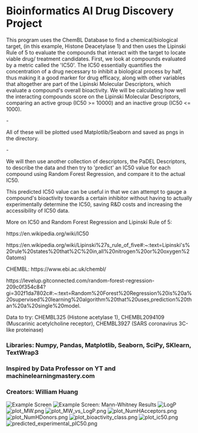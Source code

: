<h1>Bioinformatics AI Drug Discovery Project</h1>
  <p>This program uses the ChemBL Database to find a chemical/biological target, 
  (in this example, Histone Deacetylase 1) and then uses the Lipinski Rule of 5 
  to evaluate the compounds that interact with the target to locate viable drug/
  treatment candidates. First, we look at compounds evaluated by a metric called the 'IC50'.
  The IC50 essentially quantifies the concentration of a drug necessary
  to inhibit a biological process by half, thus making it a good marker
  for drug efficacy, along with other variables that altogether are part
  of the Lipinski Molecular Descriptors, which evaluate a compound's
  overall bioactivity. We will be calculating how well the interacting
  compounds score on the Lipinski Molecular Descriptors, comparing an
  active group (IC50 >= 10000) and an inactive group (IC50 <= 1000).
  <p> -</p> 
  <p>All of these will be plotted used Matplotlib/Seaborn and saved as pngs in the
  directory.</p>
  <p>-</p>


  We will then use another collection of descriptors, the PaDEL
  Descriptors, to describe the data and then try to 'predict' an IC50
  value for each compound using Random Forest Regression, and compare it
  to the actual IC50.


  This predicted IC50 value can be useful in that we can attempt to
  gauge a compound's bioactivity towards a certain inhibitor without
  having to actually experimentally determine the IC50, saving R&D costs and
  increasing the accessibility of IC50 data.</p>
  
    
  <p>More on IC50 and Random Forest Regression and Lipinski Rule of 5:</p>
  <p>https://en.wikipedia.org/wiki/IC50</p>
  <p>https://en.wikipedia.org/wiki/Lipinski%27s_rule_of_five#:~:text=Lipinski's%20rule%20states%20that%2C%20in,all%20nitrogen%20or%20oxygen%20atoms)
  <p>CHEMBL: https://www.ebi.ac.uk/chembl/</p>
  <p>https://levelup.gitconnected.com/random-forest-regression-209c0f354c84?gi=302f1da7802c#:~:text=Random%20Forest%20Regression%20is%20a%20supervised%20learning%20algorithm%20that%20uses,prediction%20than%20a%20single%20model.</p>
  
  <p>Data to try: CHEMBL325 (Histone acetylase 1), CHEMBL2094109 (Muscarinic acetylcholine receptor), 	CHEMBL3927 (SARS coronavirus 3C-like proteinase) 
  </p>  
 <h3>Libraries: Numpy, Pandas, Matplotlib, Seaborn, SciPy, SKlearn, TextWrap3</h3>
 <h3>Inspired by Data Professor on YT and machinelearningmastery.com</h3>
 <h3>Creators: William Huang</h3>
 
  ![Example Screen](https://github.com/williamhuang3/bioinformatics-drug-project/blob/main/assets/Screenshot%20(24).png)
  ![Example Screen: Mann-Whitney Results](https://github.com/williamhuang3/bioinformatics-drug-project/blob/main/assets/Screenshot%20(26).png)
  ![LogP](https://github.com/williamhuang3/bioinformatics-drug-project/blob/main/assets/plot_LogP.png)
  ![plot_MW.png](https://github.com/williamhuang3/bioinformatics-drug-project/blob/main/assets/plot_MW.png)
  ![plot_MW_vs_LogP.png](https://github.com/williamhuang3/bioinformatics-drug-project/blob/main/assets/plot_MW_vs_LogP.png)
  ![plot_NumHAcceptors.png](https://github.com/williamhuang3/bioinformatics-drug-project/blob/main/assets/plot_NumHAcceptors.png)
  ![plot_NumHDonors.png](https://github.com/williamhuang3/bioinformatics-drug-project/blob/main/assets/plot_NumHDonors.png)
  ![plot_bioactivity_class.png](https://github.com/williamhuang3/bioinformatics-drug-project/blob/main/assets/plot_bioactivity_class.png)
  ![plot_ic50.png](https://github.com/williamhuang3/bioinformatics-drug-project/blob/main/assets/plot_ic50.png)
  ![predicted_experimental_pIC50.png](https://github.com/williamhuang3/bioinformatics-drug-project/blob/main/assets/predicted_experimental_pIC50.png)



